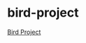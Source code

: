 # bird-project

<a href="https://htmlpreview.github.io/?https://github.com/marksleator/bird-project/blob/master/index.html">Bird Project</a>
